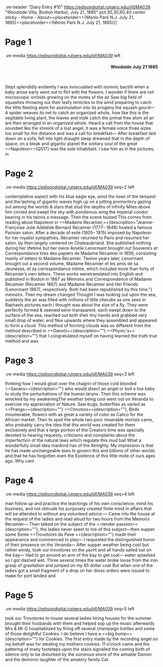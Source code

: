 .ve-header "Diary Entry #10" https://edisondigital.rutgers.edu/iiif/MA039 "Woodside Villa, Boston Harbor, July 21, 1885" pct:30,30,60,40 center sticky - Home - About==placeholder=={Menlo Park N.J. July 21, 1885}==placeholder=={Menlo Park N.J. July 21, 1885}[]

# Page 1

.ve-media https://edisondigital.rutgers.edu/iiif/MA039 left

<div style="text-align: right"><h4>Woodside July 21 1885</h4><br></div>

Slept splendidly evidently I was innoculated with isomnic bactilli when a baby arose early went out to flirt with the flowers. I wonder if there are not microscopic orchids growing on the motes of the air Saw big field of squashes throwing out their leafy tenticles to the wind preparing to catch the little fleeting atom for assimutation into its progeny the squash gourd— A spider weaves its net to catch an organized whole, how like this is the vegitable living plant, the leaves and stalk catch the primal free atom all an are then arranged in an organized whole. Heard a call from the house that sounded like the shreick of a lost angel, it was a female voice three sizes too small for the distance and was a call for breakfast— After breakfast laid down on a sofa, fell into light draught sleep dreamed that in the depth of space, on a bleak and gigantic planet the solitary soul of the great ==Napoleon=={Q517} was the sole inhabitant. I saw him as in the pictures, in

# Page 2

.ve-media https://edisondigital.rutgers.edu/iiif/MA039 seq=2 left

contemplative aspect with his blue eagle eye, amid the howl of the tempest and the lashing of gigantic waves high up on a jutting promontory gazing out among the worlds & stars that stud the depths of infinity Miles above him circled and swept the sky with ponderous wing the imperial condor bearing in his talons a message. Then the scene busted This comes from reading about Napoleon in ==Madame Recamier,=={description="Jeanne- Françoise Julie Adélaïde Bernard Récamier (1777– 1849) hosted a famous Parisian salon. After a decade of exile (1805– 1815) imposed by Napoleon for her royalist sympathies, Récamier returned to Paris and resumed her salon, by then largely centered on Chateaubriand. She published nothing during her lifetime but her niece Amélie Lenormant brought out Souvenirs et Correspondance tires des papiers de Madame Récamier in 1859, consisting mainly of letters to Madame Récamier. Twelve years later, Lenormant brought out a second volume, Madame Récamier et les amis de sa Jeunesse, et sa correspondance intime, which included more than forty of Récamier’s own letters. These works weretranslated into English and published in Boston in 1867 as Memoirs and Correspondence of Madame Récamier (Récamier 1867) and Madame Récamier and Her Friends (Lenormant 1867), respectively. Both had been republished by this time."} memoirs. Then my dream changed Thought I was looking out upon the sea, suddenly the air was filled with millions of little cherubs as one sees in Raphaels pictures each I thought was about the size of a fly. They were perfectly formed & seemed semi-transparent, each swept down to the surface of the sea, reached out both their tiny hands and grabbed very small drop of water, and flew upwards where they assembled and appeared to form a cloud. This method of forming clouds was so different from the method described in ==Ganots=={description=""} ==Physic's=={description=""} that I congratulated myself on having learned the truth true method and was

# Page 3

.ve-media https://edisondigital.rutgers.edu/iiif/MA039 seq=3 left

thinking how I would gloat over the chagrin of those cold blooded ==Savans=={description=""} who would disect an angel or boil a live baby to study the perturbations of the human larynx. Then this scheme was wrecked by my awakeningThe weather being cool went out on Veranda to exercise my appreciation of Nature. Saw bugs, butterflies as varied as ==Prangs=={description=""} ==Chromos=={description=""}, Birds innumerable, flowers with as great a variety of color as Calico for the African market. Then to spoil the whole two poor miserable mortals came, who probably carry the idea that this world was created for them exclusively and that a large portion of the Creators time was specially devoted to hearing requests, criticisms and complaints about the imperfection of the natural laws which regulate this mud ball What a wonderfully small idea mankind has of the Almighty. My impression is that he has made unchangeable laws to govern this and billions of other worlds and that he has forgotten even the Existence of this little mote of ours ages ago. Why cant
    
# Page 4

.ve-media https://edisondigital.rutgers.edu/iiif/MA039 seq=4 left

man follow up and practice the teachings of his own conscience, mind his business, and not obtrude his purposely created finite mind in affairs that will be attended to without any volunteed advice.— Came into the house at the request of the ladies and read aloud for two hours from the Memoirs Recamier— Then talked on the subject of the ==tender passion=={description=""}, the ladies never seem to tire of this subject—then supper some Some ==Trovotores du Pave =={description=""} made their appearance and commenced to play— I requested the distinguished honor of their presence on the Veranda— After supper weather being cool but rather windy, took our trovotores on the yacht and all hands sailed out on the bay— Had to go around an arm of the bay to get coal— water splashed so I got dashed wet. Three several times the water broke loose from the iron grasp of gravitation and jumped on my 65 dollar coat But when one of the ladies got a small fragment of a drop on her dress orders were issued to make for port landed and
    
# Page 5

.ve-media https://edisondigital.rutgers.edu/iiif/MA039 seq=5 left

took our Trovotores to house several ladies hiring houses for the summer brought their husbands with them and helped sop up the music afterwards Mrs & Mr G hospitablized by firing off several champaign bottles and some of those delightful Cookies. I do believe I have a ==big bump=={description=""} for Cookies. The first entry made by the recording angel on my behalf was for stealing my mothers cookies. 11 o'clock came and the pattering of many footsteps upon the stairs signalled the coming birth of silence only to be disturbed by the sonorous snore of the aimable Damon and the demonic laughter of the amatory family Cat.